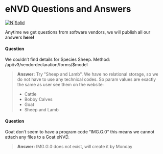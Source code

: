 # eNVD Questions and Answers

[![N|Solid](https://lpa.nlis.com.au/img/logo.png)](https://lpa.nlis.com.au/)

Anytime we get questions from software vendors, we will publish all our answers **here!**



#### <i class="icon-refresh"></i>Question
We couldn’t find details for Species Sheep. Method: /api/v3/vendordeclaration/forms/$model

> **Answer:** 
Try "Sheep and Lamb". We have no relational storage, so we do not have to use any technical codes. So param values are exactly the same as user see them on the website:
> - Cattle
> - Bobby Calves
> - Goat
> - Sheep and Lamb


#### <i class="icon-refresh"></i>Question
Goat don’t seem to have a program code “IMG.G.0” this means we cannot attach any files to a Goat eNVD.
> **Answer:** 
IMG.G.0 does not exist, will create it by Monday
 
